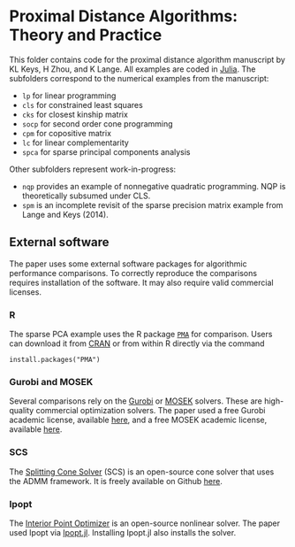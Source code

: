 # Proximal Distance Algorithms: Theory and Practice

This folder contains code for the proximal distance algorithm manuscript by KL Keys, H Zhou, and K Lange. 
All examples are coded in [Julia](https://julialang.org/). 
The subfolders correspond to the numerical examples from the manuscript: 

* `lp` for linear programming
* `cls` for constrained least squares
* `cks` for closest kinship matrix
* `socp` for second order cone programming
* `cpm` for copositive matrix
* `lc` for linear complementarity
* `spca` for sparse principal components analysis

Other subfolders represent work-in-progress:
* `nqp` provides an example of nonnegative quadratic programming. NQP is theoretically subsumed under CLS.
* `spm` is an incomplete revisit of the sparse precision matrix example from Lange and Keys (2014).

## External software

The paper uses some external software packages for algorithmic performance comparisons.
To correctly reproduce the comparisons requires installation of the software.
It may also require valid commercial licenses.

### R 

The sparse PCA example uses the R package [`PMA`](https://cran.r-project.org/web/packages/PMA/index.html) for comparison.
Users can download it from [CRAN](https://cran.r-project.org/web/packages/PMA/index.html) or from within R directly via the command

    install.packages("PMA")

### Gurobi and MOSEK

Several comparisons rely on the [Gurobi](http://www.gurobi.com/) or [MOSEK](https://www.mosek.com/) solvers.
These are high-quality commercial optimization solvers.
The paper used a free Gurobi academic license, available [here](http://www.gurobi.com/registration/academic-license-reg), and a free MOSEK academic license, available [here](https://www.mosek.com/products/academic-licenses/).

### SCS 

The [Splitting Cone Solver](https://github.com/cvxgrp/scs) (SCS) is an open-source cone solver that uses the ADMM framework.
It is freely available on Github [here](https://github.com/cvxgrp/scs). 

### Ipopt

The [Interior Point Optimizer](https://projects.coin-or.org/Ipopt) is an open-source nonlinear solver.
The paper used Ipopt via [Ipopt.jl](https://github.com/JuliaOpt/Ipopt.jl).
Installing Ipopt.jl also installs the solver.

